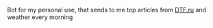 Bot for my personal use, that sends to me top articles from [DTF.ru](https://dtf.ru) and weather every morning
